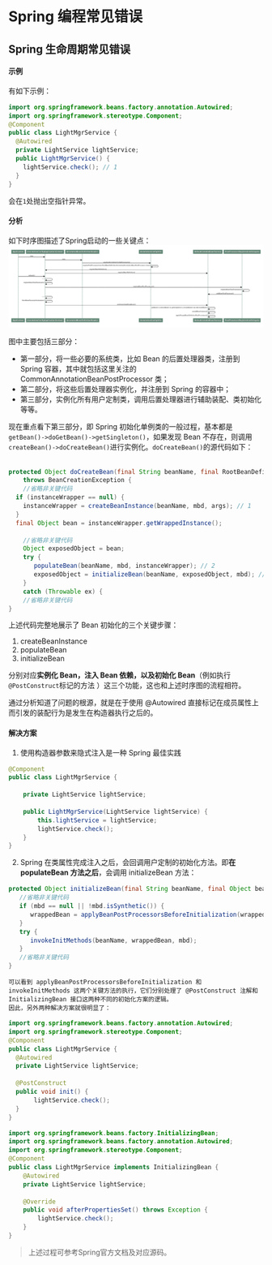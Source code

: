 # Spring 编程常见错误
## Spring 生命周期常见错误
#### 示例
有如下示例：
```java
import org.springframework.beans.factory.annotation.Autowired;
import org.springframework.stereotype.Component;
@Component
public class LightMgrService {
  @Autowired
  private LightService lightService;
  public LightMgrService() {
    lightService.check(); // 1
  }
}
```
会在`1`处抛出空指针异常。

#### 分析
如下时序图描述了Spring启动的一些关键点：
![](../../imgs/6ff70ab627711065bc17c54c001ef08a.png)

图中主要包括三部分：
* 第一部分，将一些必要的系统类，比如 Bean 的后置处理器类，注册到 Spring 容器，其中就包括这里关注的 CommonAnnotationBeanPostProcessor 类；
* 第二部分，将这些后置处理器实例化，并注册到 Spring 的容器中；
* 第三部分，实例化所有用户定制类，调用后置处理器进行辅助装配、类初始化等等。

现在重点看下第三部分，即 Spring 初始化单例类的一般过程，基本都是`getBean()->doGetBean()->getSingleton()`，如果发现 Bean 不存在，则调用`createBean()->doCreateBean()`进行实例化。`doCreateBean()`的源代码如下：
```java

protected Object doCreateBean(final String beanName, final RootBeanDefinition mbd, final @Nullable Object[] args)
    throws BeanCreationException {
    //省略非关键代码
  if (instanceWrapper == null) {
    instanceWrapper = createBeanInstance(beanName, mbd, args); // 1
  }
  final Object bean = instanceWrapper.getWrappedInstance();

    //省略非关键代码
    Object exposedObject = bean;
    try {
       populateBean(beanName, mbd, instanceWrapper); // 2
       exposedObject = initializeBean(beanName, exposedObject, mbd); // 3
    }
    catch (Throwable ex) {
    //省略非关键代码
}
```

上述代码完整地展示了 Bean 初始化的三个关键步骤：
1. createBeanInstance
2. populateBean
3. initializeBean

分别对应**实例化 Bean，注入 Bean 依赖，以及初始化 Bean**（例如执行`@PostConstruct`标记的方法 ）这三个功能，这也和上述时序图的流程相符。

通过分析知道了问题的根源，就是在于使用 @Autowired 直接标记在成员属性上而引发的装配行为是发生在构造器执行之后的。

#### 解决方案
1. 使用构造器参数来隐式注入是一种 Spring 最佳实践
```java
@Component
public class LightMgrService {

    private LightService lightService;

    public LightMgrService(LightService lightService) {
        this.lightService = lightService;
        lightService.check();
    }
}
```

2. Spring 在类属性完成注入之后，会回调用户定制的初始化方法。即**在 populateBean 方法之后**，会调用 initializeBean 方法：
```java
protected Object initializeBean(final String beanName, final Object bean, @Nullable RootBeanDefinition mbd) {
   //省略非关键代码 
   if (mbd == null || !mbd.isSynthetic()) {
      wrappedBean = applyBeanPostProcessorsBeforeInitialization(wrappedBean, beanName);
   }
   try {
      invokeInitMethods(beanName, wrappedBean, mbd);
   }
   //省略非关键代码 
}
```

    可以看到 applyBeanPostProcessorsBeforeInitialization 和 invokeInitMethods 这两个关键方法的执行，它们分别处理了 @PostConstruct 注解和 InitializingBean 接口这两种不同的初始化方案的逻辑。
    因此，另外两种解决方案就很明显了：

```java
import org.springframework.beans.factory.annotation.Autowired;
import org.springframework.stereotype.Component;
@Component
public class LightMgrService {
  @Autowired
  private LightService lightService;
  
  @PostConstruct
  public void init() {
       lightService.check();
  }
}
```

```java
import org.springframework.beans.factory.InitializingBean;
import org.springframework.beans.factory.annotation.Autowired;
import org.springframework.stereotype.Component;
@Component
public class LightMgrService implements InitializingBean {
    @Autowired
    private LightService lightService;
  
    @Override
    public void afterPropertiesSet() throws Exception {
        lightService.check();
    }
}
```

> 上述过程可参考Spring官方文档及对应源码。
